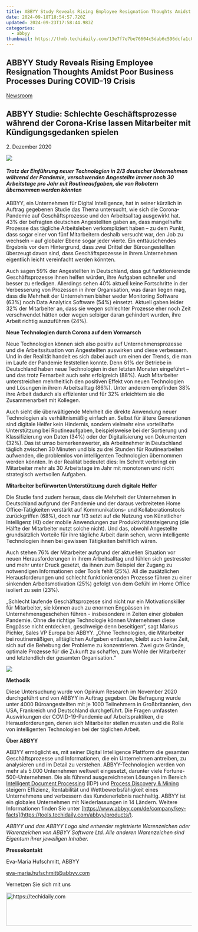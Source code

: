 ```yaml
---
title: ABBYY Study Reveals Rising Employee Resignation Thoughts Amidst Poor Business Processes During COVID-19 Crisis
date: 2024-09-18T18:54:57.720Z
updated: 2024-09-23T17:58:44.983Z
categories:
  - abbyy
thumbnail: https://thmb.techidaily.com/13e7f7e7be76604c5dab6c596dcfa1c029fcc151622c342e3e61d624bd5a3ac1.jpg
---
```


## ABBYY Study Reveals Rising Employee Resignation Thoughts Amidst Poor Business Processes During COVID-19 Crisis

[Newsroom](https://tools.techidaily.com/abbyy/products/)

## ABBYY Studie: Schlechte Geschäftsprozesse während der Corona-Krise lassen Mitarbeiter mit Kündigungsgedanken spielen

2\. Dezember 2020

![](https://content.abbyy.com/-/media/project/abbyy/abbyy/branchtemplates/shutterstock_1272462163_1296-x-729.jpg?h=729&iar=0&w=1296)

#### _Trotz der Einführung neuer Technologien in 2/3 deutscher Unternehmen während der Pandemie, verschwenden Angestellte immer noch 30 Arbeitstage pro Jahr mit Routineaufgaben, die von Robotern übernommen werden könnten_

ABBYY, ein Unternehmen für Digital Intelligence, hat in seiner kürzlich in Auftrag gegebenen Studie das Thema untersucht, wie sich die Corona-Pandemie auf Geschäftsprozesse und den Arbeitsalltag ausgewirkt hat. 43% der befragten deutschen Angestellten gaben an, dass mangelhafte Prozesse das tägliche Arbeitsleben verkompliziert haben – zu dem Punkt, dass sogar einer von fünf Mitarbeitern deshalb versucht war, den Job zu wechseln – auf globaler Ebene sogar jeder vierte. Ein enttäuschendes Ergebnis vor dem Hintergrund, dass zwei Drittel der Büroangestellten überzeugt davon sind, dass Geschäftsprozesse in ihrem Unternehmen eigentlich leicht vereinfacht werden könnten.

Auch sagen 59% der Angestellten in Deutschland, dass gut funktionierende Geschäftsprozesse ihnen helfen würden, ihre Aufgaben schneller und besser zu erledigen. Allerdings sehen 40% aktuell keine Fortschritte in der Verbesserung von Prozessen in ihrer Organisation, was daran liegen mag, dass die Mehrheit der Unternehmen bisher weder Monitoring Software (63%) noch Data Analytics Software (54%) einsetzt. Aktuell gaben leider 32% der Mitarbeiter an, dass sie wegen schlechter Prozesse eher noch Zeit verschwendet hätten oder wegen selbiger daran gehindert wurden, ihre Arbeit richtig auszuführen (24%).

**Neue Technologien durch Corona auf dem Vormarsch**

Neue Technologien können sich also positiv auf Unternehmensprozesse und die Arbeitssituation von Angestellten auswirken und diese verbessern. Und in der Realität handelt es sich dabei auch um einen der Trends, die man im Laufe der Pandemie feststellen konnte. Denn 61% der Betriebe in Deutschland haben neue Technologien in den letzten Monaten eingeführt – und das trotz Fernarbeit auch sehr erfolgreich (88%). Auch Mitarbeiter unterstreichen mehrheitlich den positiven Effekt von neuen Technologien und Lösungen in ihrem Arbeitsalltag (86%). Unter anderem empfinden 38% ihre Arbeit dadurch als effizienter und für 32% erleichtern sie die Zusammenarbeit mit Kollegen.

Auch sieht die überwältigende Mehrheit die direkte Anwendung neuer Technologien als verhältnismäßig einfach an. Selbst für ältere Generationen sind digitale Helfer kein Hindernis, sondern vielmehr eine vorteilhafte Unterstützung bei Routineaufgaben, beispielsweise bei der Sortierung und Klassifizierung von Daten (34%) oder der Digitalisierung von Dokumenten (32%). Das ist umso bemerkenswerter, als Arbeitnehmer in Deutschland täglich zwischen 30 Minuten und bis zu drei Stunden für Routinearbeiten aufwenden, die problemlos von intelligenten Technologien übernommen werden könnten. In der Realität bedeutet dies: Im Schnitt verbringt ein Mitarbeiter mehr als 30 Arbeitstage im Jahr mit monotonen und nicht strategisch wertvollen Aufgaben.

**Mitarbeiter befürworten Unterstützung durch digitale Helfer**

Die Studie fand zudem heraus, dass die Mehrheit der Unternehmen in Deutschland aufgrund der Pandemie und der daraus verbreiteten Home Office-Tätigkeiten verstärkt auf Kommunikations- und Kollaborationstools zurückgriffen (68%), doch nur 1/3 setzt auf die Nutzung von Künstlicher Intelligenz (KI) oder mobile Anwendungen zur Produktivitätssteigerung (die Hälfte der Mitarbeiter nutzt solche nicht). Und das, obwohl Angestellte grundsätzlich Vorteile für ihre tägliche Arbeit darin sehen, wenn intelligente Technologien ihnen bei gewissen Tätigkeiten behilflich wären.

Auch stehen 76% der Mitarbeiter aufgrund der aktuellen Situation vor neuen Herausforderungen in ihrem Arbeitsalltag und fühlen sich gestresster und mehr unter Druck gesetzt, da ihnen zum Beispiel der Zugang zu notwendigen Informationen oder Tools fehlt (25%). All die zusätzlichen Herausforderungen und schlecht funktionierenden Prozesse führen zu einer sinkenden Arbeitsmotivation (25%) gefolgt von dem Gefühl im Home Office isoliert zu sein (23%).

„Schlecht laufende Geschäftsprozesse sind nicht nur ein Motivationskiller für Mitarbeiter, sie können auch zu enormen Engpässen im Unternehmensgeschehen führen - insbesondere in Zeiten einer globalen Pandemie. Ohne die richtige Technologie können Unternehmen diese Engpässe nicht entdecken, geschweige denn beseitigen“, sagt Markus Pichler, Sales VP Europa bei ABBYY. „Ohne Technologien, die Mitarbeiter bei routinemäßigen, alltäglichen Aufgaben entlasten, bleibt auch keine Zeit, sich auf die Behebung der Probleme zu konzentrieren. Zwei gute Gründe, optimale Prozesse für die Zukunft zu schaffen, zum Wohle der Mitarbeiter und letztendlich der gesamten Organisation.“

[![](https://static1.abbyy.com/abbyycommedia/30409/12431_infographics_abbyy-global-covid-technology-survey_de_1200x628_2.jpg)](https://www.abbyy.com/media/30409/12431%5Finfographics%5Fabbyy-global-covid-technology-survey%5Fde%5F1200x628%5F2.jpg "Zum Bild in Vollgröße")

**Methodik**

Diese Untersuchung wurde von Opinium Research im November 2020 durchgeführt und von ABBYY in Auftrag gegeben. Die Befragung wurde unter 4000 Büroangestellten mit je 1000 Teilnehmern in Großbritannien, den USA, Frankreich und Deutschland durchgeführt. Die Fragen umfassten Auswirkungen der COVID-19-Pandemie auf Arbeitspraktiken, die Herausforderungen, denen sich Mitarbeiter stellen mussten und die Rolle von intelligenten Technologien bei der täglichen Arbeit.

**Über ABBYY**

ABBYY ermöglicht es, mit seiner Digital Intelligence Plattform die gesamten Geschäftsprozesse und Informationen, die ein Unternehmen antreiben, zu analysieren und im Detail zu verstehen. ABBYY-Technologien werden von mehr als 5.000 Unternehmen weltweit eingesetzt, darunter viele Fortune-500-Unternehmen. Die als führend ausgezeichneten Lösungen im Bereich [Intelligent Document Processing](https://tools.techidaily.com/abbyy/products/) (IDP) und [Process Discovery & Mining](https://tools.techidaily.com/abbyy/products/) steigern Effizienz, Rentabilität und Wettbewerbsfähigkeit eines Unternehmens und verbessern das Kundenerlebnis nachhaltig. ABBYY ist ein globales Unternehmen mit Niederlassungen in 14 Ländern. Weitere Informationen finden Sie unter [https://www.abbyy.com/de/company/key-facts](https://tools.techidaily.com/abbyy/products/).

_ABBYY und das ABBYY Logo sind entweder registrierte Warenzeichen oder Warenzeichen von ABBYY Software Ltd. Alle anderen Warenzeichen sind Eigentum ihrer jeweiligen Inhaber._

**Pressekontakt**

Eva-Maria Hufschmitt, ABBYY

[eva-maria.hufschmitt@abbyy.com](https://tools.techidaily.com/abbyy/products/)

Vernetzen Sie sich mit uns

<ins class="adsbygoogle"
     style="display:block"
     data-ad-format="autorelaxed"
     data-ad-client="ca-pub-7571918770474297"
     data-ad-slot="1223367746"></ins>

<ins class="adsbygoogle"
     style="display:block"
     data-ad-client="ca-pub-7571918770474297"
     data-ad-slot="8358498916"
     data-ad-format="auto"
     data-full-width-responsive="true"></ins>



<!-- affiliate ads begin -->
<a href="https://aligracehair.sjv.io/c/5597632/1997635/19272" target="_top" id="1997635">
  <img src="//a.impactradius-go.com/display-ad/19272-1997635" border="0" alt="https://techidaily.com" width="728" height="90"/>
</a>
<img height="0" width="0" src="https://aligracehair.sjv.io/i/5597632/1997635/19272" style="position:absolute;visibility:hidden;" border="0" />
<!-- affiliate ads end -->

